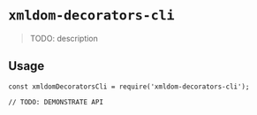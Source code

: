 # `xmldom-decorators-cli`

> TODO: description

## Usage

```
const xmldomDecoratorsCli = require('xmldom-decorators-cli');

// TODO: DEMONSTRATE API
```
